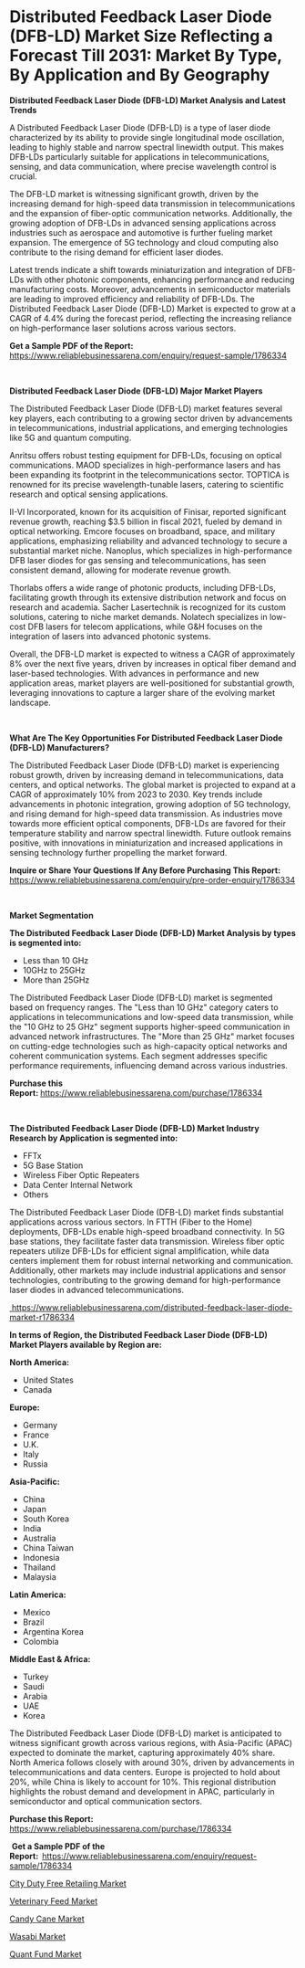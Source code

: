 <p><h1>Distributed Feedback Laser Diode (DFB-LD) Market Size Reflecting a Forecast Till 2031: Market By Type, By Application and By Geography</h1></p><p><strong>Distributed Feedback Laser Diode (DFB-LD) Market Analysis and Latest Trends</strong></p>
<p><p>A Distributed Feedback Laser Diode (DFB-LD) is a type of laser diode characterized by its ability to provide single longitudinal mode oscillation, leading to highly stable and narrow spectral linewidth output. This makes DFB-LDs particularly suitable for applications in telecommunications, sensing, and data communication, where precise wavelength control is crucial.</p><p>The DFB-LD market is witnessing significant growth, driven by the increasing demand for high-speed data transmission in telecommunications and the expansion of fiber-optic communication networks. Additionally, the growing adoption of DFB-LDs in advanced sensing applications across industries such as aerospace and automotive is further fueling market expansion. The emergence of 5G technology and cloud computing also contribute to the rising demand for efficient laser diodes.</p><p>Latest trends indicate a shift towards miniaturization and integration of DFB-LDs with other photonic components, enhancing performance and reducing manufacturing costs. Moreover, advancements in semiconductor materials are leading to improved efficiency and reliability of DFB-LDs. The Distributed Feedback Laser Diode (DFB-LD) Market is expected to grow at a CAGR of 4.4% during the forecast period, reflecting the increasing reliance on high-performance laser solutions across various sectors.</p></p>
<p><strong>Get a Sample PDF of the Report:&nbsp;</strong> <a href="https://www.reliablebusinessarena.com/enquiry/request-sample/1786334?utm_campaign=1290&utm_medium=2&utm_source=Github&utm_content=ia&utm_term=09102024&utm_id=distributed-feedback-laser-diode-dfb-ld">https://www.reliablebusinessarena.com/enquiry/request-sample/1786334</a></p>
<p>&nbsp;</p>
<p><strong>Distributed Feedback Laser Diode (DFB-LD) Major Market Players</strong></p>
<p><p>The Distributed Feedback Laser Diode (DFB-LD) market features several key players, each contributing to a growing sector driven by advancements in telecommunications, industrial applications, and emerging technologies like 5G and quantum computing.</p><p>Anritsu offers robust testing equipment for DFB-LDs, focusing on optical communications. MAOD specializes in high-performance lasers and has been expanding its footprint in the telecommunications sector. TOPTICA is renowned for its precise wavelength-tunable lasers, catering to scientific research and optical sensing applications.</p><p>II-VI Incorporated, known for its acquisition of Finisar, reported significant revenue growth, reaching $3.5 billion in fiscal 2021, fueled by demand in optical networking. Emcore focuses on broadband, space, and military applications, emphasizing reliability and advanced technology to secure a substantial market niche. Nanoplus, which specializes in high-performance DFB laser diodes for gas sensing and telecommunications, has seen consistent demand, allowing for moderate revenue growth.</p><p>Thorlabs offers a wide range of photonic products, including DFB-LDs, facilitating growth through its extensive distribution network and focus on research and academia. Sacher Lasertechnik is recognized for its custom solutions, catering to niche market demands. Nolatech specializes in low-cost DFB lasers for telecom applications, while G&H focuses on the integration of lasers into advanced photonic systems.</p><p>Overall, the DFB-LD market is expected to witness a CAGR of approximately 8% over the next five years, driven by increases in optical fiber demand and laser-based technologies. With advances in performance and new application areas, market players are well-positioned for substantial growth, leveraging innovations to capture a larger share of the evolving market landscape.</p></p>
<p>&nbsp;</p>
<p><strong>What Are The Key Opportunities For Distributed Feedback Laser Diode (DFB-LD) Manufacturers?</strong></p>
<p><p>The Distributed Feedback Laser Diode (DFB-LD) market is experiencing robust growth, driven by increasing demand in telecommunications, data centers, and optical networks. The global market is projected to expand at a CAGR of approximately 10% from 2023 to 2030. Key trends include advancements in photonic integration, growing adoption of 5G technology, and rising demand for high-speed data transmission. As industries move towards more efficient optical components, DFB-LDs are favored for their temperature stability and narrow spectral linewidth. Future outlook remains positive, with innovations in miniaturization and increased applications in sensing technology further propelling the market forward.</p></p>
<p><strong>Inquire or Share Your Questions If Any Before Purchasing This Report:</strong> <a href="https://www.reliablebusinessarena.com/enquiry/pre-order-enquiry/1786334?utm_campaign=1290&utm_medium=2&utm_source=Github&utm_content=ia&utm_term=09102024&utm_id=distributed-feedback-laser-diode-dfb-ld">https://www.reliablebusinessarena.com/enquiry/pre-order-enquiry/1786334</a></p>
<p>&nbsp;</p>
<p><strong>Market Segmentation</strong></p>
<p><strong>The Distributed Feedback Laser Diode (DFB-LD) Market Analysis by types is segmented into:</strong></p>
<p><ul><li>Less than 10 GHz</li><li>10GHz to 25GHz</li><li>More than 25GHz</li></ul></p>
<p><p>The Distributed Feedback Laser Diode (DFB-LD) market is segmented based on frequency ranges. The "Less than 10 GHz" category caters to applications in telecommunications and low-speed data transmission, while the "10 GHz to 25 GHz" segment supports higher-speed communication in advanced network infrastructures. The "More than 25 GHz" market focuses on cutting-edge technologies such as high-capacity optical networks and coherent communication systems. Each segment addresses specific performance requirements, influencing demand across various industries.</p></p>
<p><strong>Purchase this Report:&nbsp;</strong><a href="https://www.reliablebusinessarena.com/purchase/1786334?utm_campaign=1290&utm_medium=2&utm_source=Github&utm_content=ia&utm_term=09102024&utm_id=distributed-feedback-laser-diode-dfb-ld">https://www.reliablebusinessarena.com/purchase/1786334</a></p>
<p>&nbsp;</p>
<p><strong>The Distributed Feedback Laser Diode (DFB-LD) Market Industry Research by Application is segmented into:</strong></p>
<p><ul><li>FFTx</li><li>5G Base Station</li><li>Wireless Fiber Optic Repeaters</li><li>Data Center Internal Network</li><li>Others</li></ul></p>
<p><p>The Distributed Feedback Laser Diode (DFB-LD) market finds substantial applications across various sectors. In FTTH (Fiber to the Home) deployments, DFB-LDs enable high-speed broadband connectivity. In 5G base stations, they facilitate faster data transmission. Wireless fiber optic repeaters utilize DFB-LDs for efficient signal amplification, while data centers implement them for robust internal networking and communication. Additionally, other markets may include industrial applications and sensor technologies, contributing to the growing demand for high-performance laser diodes in advanced telecommunications.</p></p>
<p><a href="https://www.reliablebusinessarena.com/distributed-feedback-laser-diode-market-r1786334?utm_campaign=1290&utm_medium=2&utm_source=Github&utm_content=ia&utm_term=09102024&utm_id=distributed-feedback-laser-diode-dfb-ld">&nbsp;https://www.reliablebusinessarena.com/distributed-feedback-laser-diode-market-r1786334</a></p>
<p><strong>In terms of Region, the Distributed Feedback Laser Diode (DFB-LD) Market Players available by Region are:</strong></p>
<p>
    <p> <strong> North America: </strong>
        <ul>
            <li>United States</li>
            <li>Canada</li>
        </ul>
        </p> 
    <p> <strong> Europe: </strong>
        <ul>
            <li>Germany</li>
            <li>France</li>
            <li>U.K.</li>
            <li>Italy</li>
            <li>Russia</li>
        </ul>
        </p> 
    <p> <strong> Asia-Pacific: </strong>
        <ul>
            <li>China</li>
            <li>Japan</li>
            <li>South Korea</li>
            <li>India</li>
            <li>Australia</li>
            <li>China Taiwan</li>
            <li>Indonesia</li>
            <li>Thailand</li>
            <li>Malaysia</li>
        </ul>
        </p> 
    <p> <strong> Latin America: </strong>
        <ul>
            <li>Mexico</li>
            <li>Brazil</li>
            <li>Argentina Korea</li>
            <li>Colombia</li>
        </ul>
        </p> 
    <p> <strong> Middle East & Africa: </strong>
        <ul>
            <li>Turkey</li>
            <li>Saudi</li>
            <li>Arabia</li>
            <li>UAE</li>
            <li>Korea</li>
        </ul>
    </p>
    </p>
<p><p>The Distributed Feedback Laser Diode (DFB-LD) market is anticipated to witness significant growth across various regions, with Asia-Pacific (APAC) expected to dominate the market, capturing approximately 40% share. North America follows closely with around 30%, driven by advancements in telecommunications and data centers. Europe is projected to hold about 20%, while China is likely to account for 10%. This regional distribution highlights the robust demand and development in APAC, particularly in semiconductor and optical communication sectors.</p></p>
<p><strong>Purchase this Report: </strong><a href="https://www.reliablebusinessarena.com/purchase/1786334?utm_campaign=1290&utm_medium=2&utm_source=Github&utm_content=ia&utm_term=09102024&utm_id=distributed-feedback-laser-diode-dfb-ld">https://www.reliablebusinessarena.com/purchase/1786334</a></p>
<p>&nbsp;<strong>Get a Sample PDF of the Report:&nbsp;&nbsp;</strong><a href="https://www.reliablebusinessarena.com/enquiry/request-sample/1786334?utm_campaign=1290&utm_medium=2&utm_source=Github&utm_content=ia&utm_term=09102024&utm_id=distributed-feedback-laser-diode-dfb-ld">https://www.reliablebusinessarena.com/enquiry/request-sample/1786334</a></p>
<p><strong></strong></p>
<p><p><a href="https://github.com/GroverBarry/Market-Research-Report-List-7/blob/main/city-duty-free-retailing-market.md?utm_campaign=1290&utm_medium=2&utm_source=Github&utm_content=ia&utm_term=09102024&utm_id=distributed-feedback-laser-diode-dfb-ld">City Duty Free Retailing Market</a></p><p><a href="https://www.linkedin.com/pulse/veterinary-feed-market-outlook-current-assessment-future-pojkc?utm_campaign=1290&utm_medium=2&utm_source=Github&utm_content=ia&utm_term=09102024&utm_id=distributed-feedback-laser-diode-dfb-ld">Veterinary Feed Market</a></p><p><a href="https://issuu.com/reportprime-2/docs/candy-cane-market-size-2030.pptx_7b2fe5d0a611c0?utm_campaign=1290&utm_medium=2&utm_source=Github&utm_content=ia&utm_term=09102024&utm_id=distributed-feedback-laser-diode-dfb-ld">Candy Cane Market</a></p><p><a href="https://issuu.com/reportprime-2/docs/wasabi-market-size-2030.pptx_66d17674855b89?utm_campaign=1290&utm_medium=2&utm_source=Github&utm_content=ia&utm_term=09102024&utm_id=distributed-feedback-laser-diode-dfb-ld">Wasabi Market</a></p><p><a href="https://github.com/lylyparadise/Market-Research-Report-List-5/blob/main/quant-fund-market.md?utm_campaign=1290&utm_medium=2&utm_source=Github&utm_content=ia&utm_term=09102024&utm_id=distributed-feedback-laser-diode-dfb-ld">Quant Fund Market</a></p></p>